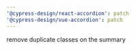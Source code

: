 ```yaml
---
'@cypress-design/react-accordion': patch
'@cypress-design/vue-accordion': patch
---
```


remove duplicate classes on the summary
